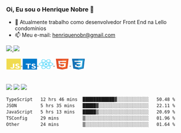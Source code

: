 ### Oi, Eu sou o Henrique Nobre 👋


- 🔭 Atualmente trabalho como desenvolvedor Front End na Lello condomínios
- 📫 Meu e-mail: henriquenobr@gmail.com

<div>
  <a href="https://github.com/henriquenobre">
  <img height="180em" src="https://github-readme-stats.vercel.app/api?username=henriquenobre&show_icons=true&theme=dark&include_all_commits=true&count_private=true"/>
  <img height="180em" src="https://github-readme-stats.vercel.app/api/top-langs/?username=henriquenobre&layout=compact&langs_count=7&theme=dark"/>
</div>
  <div style="display: inline_block"><br>
  <img align="center" alt="Rik-Js" height="30" width="40" src="https://raw.githubusercontent.com/devicons/devicon/master/icons/javascript/javascript-plain.svg">
  <img align="center" alt="Rik-Ts" height="30" width="40" src="https://raw.githubusercontent.com/devicons/devicon/master/icons/typescript/typescript-plain.svg">
  <img align="center" alt="Rik-React" height="30" width="40" src="https://raw.githubusercontent.com/devicons/devicon/master/icons/react/react-original.svg">
  <img align="center" alt="Rik-HTML" height="30" width="40" src="https://raw.githubusercontent.com/devicons/devicon/master/icons/html5/html5-original.svg">
  <img align="center" alt="Rik-CSS" height="30" width="40" src="https://raw.githubusercontent.com/devicons/devicon/master/icons/css3/css3-original.svg">
</div>
  
#
  
<div> 
  <a href="https://instagram.com/nobre_henriq" target="_blank"><img src="https://img.shields.io/badge/-Instagram-%23E4405F?style=for-the-badge&logo=instagram&logoColor=white" target="_blank"></a>
  <a href = "mailto:henriquenobr@gmail.com"><img src="https://img.shields.io/badge/-Gmail-%23333?style=for-the-badge&logo=gmail&logoColor=white" target="_blank"></a>
  <a href="https://www.linkedin.com/in/henrique-nobre-1736141aa/" target="_blank"><img src="https://img.shields.io/badge/-LinkedIn-%230077B5?style=for-the-badge&logo=linkedin&logoColor=white" target="_blank"></a> 
  
  <!--START_SECTION:waka-->

```txt
TypeScript   12 hrs 46 mins  ████████████▓░░░░░░░░░░░░   50.48 %
JSON         5 hrs 35 mins   █████▓░░░░░░░░░░░░░░░░░░░   22.11 %
JavaScript   5 hrs 13 mins   █████▒░░░░░░░░░░░░░░░░░░░   20.69 %
TSConfig     29 mins         ▒░░░░░░░░░░░░░░░░░░░░░░░░   01.96 %
Other        24 mins         ▒░░░░░░░░░░░░░░░░░░░░░░░░   01.64 %
```

<!--END_SECTION:waka-->
  
</div>

 
